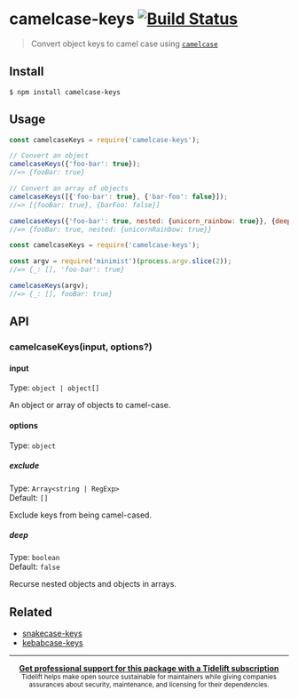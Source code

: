 # camelcase-keys [![Build Status](https://travis-ci.org/sindresorhus/camelcase-keys.svg?branch=master)](https://travis-ci.org/sindresorhus/camelcase-keys)

> Convert object keys to camel case using [`camelcase`](https://github.com/sindresorhus/camelcase)


## Install

```
$ npm install camelcase-keys
```


## Usage

```js
const camelcaseKeys = require('camelcase-keys');

// Convert an object
camelcaseKeys({'foo-bar': true});
//=> {fooBar: true}

// Convert an array of objects
camelcaseKeys([{'foo-bar': true}, {'bar-foo': false}]);
//=> [{fooBar: true}, {barFoo: false}]

camelcaseKeys({'foo-bar': true, nested: {unicorn_rainbow: true}}, {deep: true});
//=> {fooBar: true, nested: {unicornRainbow: true}}
```

```js
const camelcaseKeys = require('camelcase-keys');

const argv = require('minimist')(process.argv.slice(2));
//=> {_: [], 'foo-bar': true}

camelcaseKeys(argv);
//=> {_: [], fooBar: true}
```


## API

### camelcaseKeys(input, options?)

#### input

Type: `object | object[]`

An object or array of objects to camel-case.

#### options

Type: `object`

##### exclude

Type: `Array<string | RegExp>`<br>
Default: `[]`

Exclude keys from being camel-cased.

##### deep

Type: `boolean`<br>
Default: `false`

Recurse nested objects and objects in arrays.


## Related

- [snakecase-keys](https://github.com/bendrucker/snakecase-keys)
- [kebabcase-keys](https://github.com/mattiloh/kebabcase-keys)


---

<div align="center">
	<b>
		<a href="https://tidelift.com/subscription/pkg/npm-camelcase-keys?utm_source=npm-camelcase-keys&utm_medium=referral&utm_campaign=readme">Get professional support for this package with a Tidelift subscription</a>
	</b>
	<br>
	<sub>
		Tidelift helps make open source sustainable for maintainers while giving companies<br>assurances about security, maintenance, and licensing for their dependencies.
	</sub>
</div>
